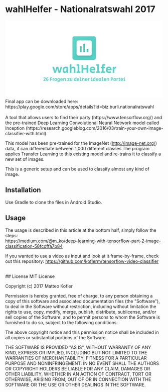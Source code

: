# wahlHelfer - Nationalratswahl 2017
<img src="https://github.com/burliEnterprises/nationalratswahl-app/blob/master/graphics/screen/play_header.jpg" />
<br/>
Final app can be downloaded here:<br/>
https://play.google.com/store/apps/details?id=biz.burli.nationalratswahl
<br/><br/>
A tool that allows users to find their party  (https://www.tensorflow.org/) and the pre-trained Deep Learning Convolutional Neural Network model called Inception (https://research.googleblog.com/2016/03/train-your-own-image-classifier-with.html).

This model has been pre-trained for the  ImageNet (http://image-net.org/) data, it can differentiate between 1,000 different classes
The program applies Transfer Learning to this existing model and re-trains it to classify a new set of images.

This is a generic setup and can be used to classify almost any kind of image.

## Installation
Use Gradle to clone the files in Android Studio.

## Usage

The usage is described in this article at the bottom half, simply follow the steps:<br/>
https://medium.com/@m_ko/deep-learning-with-tensorflow-part-2-image-classification-58fcdffa7b84
<br/>

If you wanted to use a video as input and look at it frame-by-frame, check out this repository:
https://github.com/koflerm/tensorflow-video-classifier

</br>
## License
MIT License

Copyright (c) 2017 Matteo Kofler

Permission is hereby granted, free of charge, to any person obtaining a copy
of this software and associated documentation files (the "Software"), to deal
in the Software without restriction, including without limitation the rights
to use, copy, modify, merge, publish, distribute, sublicense, and/or sell
copies of the Software, and to permit persons to whom the Software is
furnished to do so, subject to the following conditions:

The above copyright notice and this permission notice shall be included in all
copies or substantial portions of the Software.

THE SOFTWARE IS PROVIDED "AS IS", WITHOUT WARRANTY OF ANY KIND, EXPRESS OR
IMPLIED, INCLUDING BUT NOT LIMITED TO THE WARRANTIES OF MERCHANTABILITY,
FITNESS FOR A PARTICULAR PURPOSE AND NONINFRINGEMENT. IN NO EVENT SHALL THE
AUTHORS OR COPYRIGHT HOLDERS BE LIABLE FOR ANY CLAIM, DAMAGES OR OTHER
LIABILITY, WHETHER IN AN ACTION OF CONTRACT, TORT OR OTHERWISE, ARISING FROM,
OUT OF OR IN CONNECTION WITH THE SOFTWARE OR THE USE OR OTHER DEALINGS IN THE
SOFTWARE.

